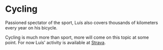 Cycling
=======

Passioned spectator of the sport, Luís also covers thousands of kilometers every year on his bicycle. 

Cycling is much more than sport, more will come on this topic at some point. For now Luís' activity is available at [Strava](https://www.strava.com/athletes/20827733).
